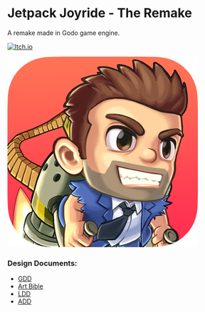 # Jetpack Joyride - The Remake

A remake made in Godo game engine.

[![Itch.io](https://img.shields.io/badge/Itch-%23FF0B34.svg?style=for-the-badge&logo=Itch.io&logoColor=white)](https://brallex.itch.io/jetpack-joyride)

![icon](./assets/icon.png)

### Design Documents:

- [GDD](./gdd/game-design-document/gdd.md)
- [Art Bible](./gdd//art-bible/art-bible.md)
- [LDD](./gdd/level-design-document/ldd.md)
- [ADD](./gdd/audio-design-document/add.md)
